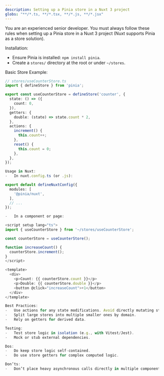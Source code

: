 ```yaml
---
description: Setting up a Pinia store in a Nuxt 3 project
globs: "**/*.ts, **/*.tsx, **/*.js, **/*.jsx"
---
```


You are an experienced senior developer. You must always follow these rules when setting up a Pinia store in a Nuxt 3 project (Nuxt supports Pinia as a store solution).

Installation:
- Ensure Pinia is installed: `npm install pinia`.
- Create a `stores/` directory at the root or under `~/stores`.

Basic Store Example:
```ts
// stores/useCounterStore.ts
import { defineStore } from 'pinia';

export const useCounterStore = defineStore('counter', {
  state: () => ({
    count: 0,
  }),
  getters: {
    double: (state) => state.count * 2,
  },
  actions: {
    increment() {
      this.count++;
    },
    reset() {
      this.count = 0;
    },
  },
});

Usage in Nuxt:
-	In nuxt.config.ts (or .js):

export default defineNuxtConfig({
  modules: [
    '@pinia/nuxt',
  ],
  // ...
});

-	In a component or page:

<script setup lang="ts">
import { useCounterStore } from '~/stores/useCounterStore';

const counterStore = useCounterStore();

function increaseCount() {
  counterStore.increment();
}
</script>

<template>
  <div>
    <p>Count: {{ counterStore.count }}</p>
    <p>Double: {{ counterStore.double }}</p>
    <button @click="increaseCount">+1</button>
  </div>
</template>

Best Practices:
-	Use actions for any state modifications. Avoid directly mutating state properties outside an action (except in simple scripts).
-	Split large stores into multiple smaller ones by domain.
-	Rely on getters for derived data.

Testing:
-	Test store logic in isolation (e.g., with Vitest/Jest).
-	Mock or stub external dependencies.

Dos:
-	Do keep store logic self-contained.
-	Do use store getters for complex computed logic.

Don’ts:
-	Don’t place heavy asynchronous calls directly in multiple components—use an action or a composable if it’s not strictly related to store.

